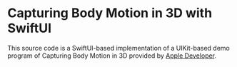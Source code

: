 # Capturing Body Motion in 3D with SwiftUI
This source code is a SwiftUI-based implementation of a UIKit-based demo program of Capturing Body Motion in 3D provided by [Apple Developer](https://developer.apple.com/documentation/arkit/capturing_body_motion_in_3d).
